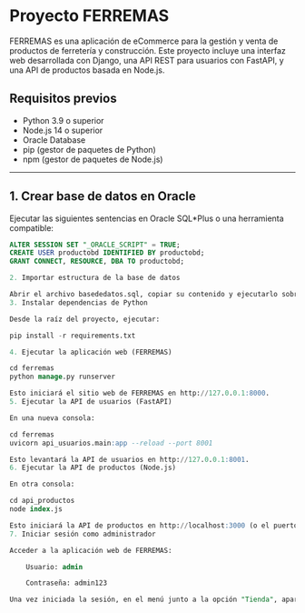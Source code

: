 # Proyecto FERREMAS

FERREMAS es una aplicación de eCommerce para la gestión y venta de productos de ferretería y construcción. Este proyecto incluye una interfaz web desarrollada con Django, una API REST para usuarios con FastAPI, y una API de productos basada en Node.js.

## Requisitos previos

- Python 3.9 o superior  
- Node.js 14 o superior  
- Oracle Database  
- pip (gestor de paquetes de Python)  
- npm (gestor de paquetes de Node.js)

---

## 1. Crear base de datos en Oracle

Ejecutar las siguientes sentencias en Oracle SQL*Plus o una herramienta compatible:

```sql
ALTER SESSION SET "_ORACLE_SCRIPT" = TRUE;
CREATE USER productobd IDENTIFIED BY productobd;
GRANT CONNECT, RESOURCE, DBA TO productobd;

2. Importar estructura de la base de datos

Abrir el archivo basededatos.sql, copiar su contenido y ejecutarlo sobre el usuario productobd creado anteriormente.
3. Instalar dependencias de Python

Desde la raíz del proyecto, ejecutar:

pip install -r requirements.txt

4. Ejecutar la aplicación web (FERREMAS)

cd ferremas
python manage.py runserver

Esto iniciará el sitio web de FERREMAS en http://127.0.0.1:8000.
5. Ejecutar la API de usuarios (FastAPI)

En una nueva consola:

cd ferremas
uvicorn api_usuarios.main:app --reload --port 8001

Esto levantará la API de usuarios en http://127.0.0.1:8001.
6. Ejecutar la API de productos (Node.js)

En otra consola:

cd api_productos
node index.js

Esto iniciará la API de productos en http://localhost:3000 (o el puerto configurado).
7. Iniciar sesión como administrador

Acceder a la aplicación web de FERREMAS:

    Usuario: admin

    Contraseña: admin123

Una vez iniciada la sesión, en el menú junto a la opción "Tienda", aparecerá el panel de Administración. Desde allí, seleccionar "Adm. Usuarios" para crear y gestionar nuevos usuarios.
